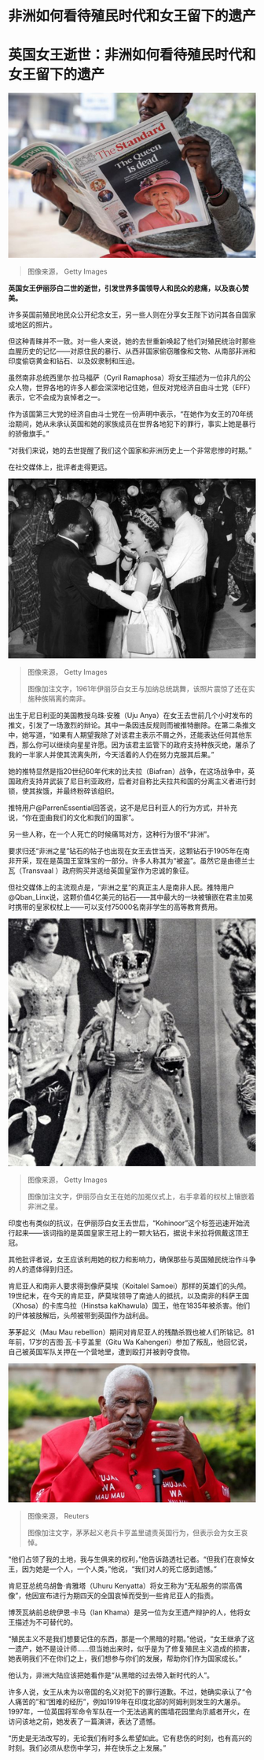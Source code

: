 # 非洲如何看待殖民时代和女王留下的遗产

#  英国女王逝世：非洲如何看待殖民时代和女王留下的遗产


![内罗毕的报贩在阅读女王逝世的消息](_126656777_kenya_paper_getty.png)

> 图像来源，  Getty Images

**英国女王伊丽莎白二世的逝世，引发世界多国领导人和民众的悲痛，以及衷心赞美。**

许多英国前殖民地民众公开纪念女王，另一些人则在分享女王陛下访问其各自国家或地区的照片。

但这种青睐并不一致。对一些人来说，她的去世重新唤起了他们对殖民统治时那些血腥历史的记忆——对原住民的暴行、从西非国家偷窃雕像和文物、从南部非洲和印度偷窃黄金和钻石、以及奴隶制和压迫。

虽然南非总统西里尔·拉马福萨（Cyril Ramaphosa）将女王描述为一位非凡的公众人物，世界各地的许多人都会深深地记住她，但反对党经济自由斗士党（EFF）表示，它不会成为哀悼者之一。

作为该国第三大党的经济自由斗士党在一份声明中表示，“在她作为女王的70年统治期间，她从未承认英国和她的家族成员在世界各地犯下的罪行，事实上她是暴行的骄傲旗手。”

“对我们来说，她的去世提醒了我们这个国家和非洲历史上一个非常悲惨的时期。”

在社交媒体上，批评者走得更远。

![1961年伊丽莎白女王与加纳总统跳舞。](_126674303_gettyimages-815004452.jpg)

> 图像来源，  Getty Images
>
> 图像加注文字，1961年伊丽莎白女王与加纳总统跳舞，该照片震惊了还在实施种族隔离的南非。

出生于尼日利亚的美国教授乌珠·安雅（Uju Anya）在女王去世前几个小时发布的推文，引发了一场激烈的辩论。其中一条因违反规则而被推特删除。在第二条推文中，她写道，“如果有人期望我除了对该君主表示不屑之外，还能表达任何其他东西，那么你可以继续向星星许愿。因为该君主监管下的政府支持种族灭绝，屠杀了我的一半家人并使其流离失所，今天活着的人仍在努力克服其后果。”

她的推特显然是指20世纪60年代末的比夫拉（Biafran）战争，在这场战争中，英国政府支持并武装了尼日利亚政府，后者对自称比夫拉共和国的分离主义者进行封锁，使其挨饿，并最终粉碎该组织。

推特用户@ParrenEssential回答说，这不是尼日利亚人的行为方式，并补充说，“你在歪曲我们的文化和我们的国家”。

另一些人称，在一个人死亡的时候痛骂对方，这种行为很不“非洲”。

要求归还“非洲之星”钻石的帖子也出现在女王去世当天，这颗钻石于1905年在南非开采，现在是英国王室珠宝的一部分。许多人称其为“被盗”。虽然它是由德兰士瓦（Transvaal ）政府购买并送给英国皇室作为忠诚的象征。

但社交媒体上的主流观点是，“非洲之星”的真正主人是南非人民。推特用户@Qban_Linx说，这颗价值4亿美元的钻石——其中最大的一块被镶嵌在君主加冕时携带的皇家权杖上——可以支付75000名南非学生的高等教育费用。

![伊丽莎白女王在她的加冕仪式上，右手拿着的权杖上镶嵌着非洲之星。](_126674306_queen_sceptre_getty.jpg)

> 图像来源，  Getty Images
>
> 图像加注文字，伊丽莎白女王在她的加冕仪式上，右手拿着的权杖上镶嵌着非洲之星。

印度也有类似的抗议，在伊丽莎白女王去世后，“Kohinoor”这个标签迅速开始流行起来——该词指的是英国皇家王冠上的一颗大钻石，据说卡米拉将佩戴这顶王冠。

其他批评者说，女王应该利用她的权力和影响力，确保那些与英国殖民统治作斗争的人的遗体得到归还。

肯尼亚人和南非人要求得到像萨莫埃（Koitalel Samoei）那样的英雄们的头颅。19世纪末，在今天的肯尼亚，萨莫埃领导了南迪人的抵抗，以及南非的科萨王国（Xhosa）的卡库乌拉（Hinstsa kaKhawula）国王，他在1835年被杀害。他们的尸体被肢解后，头颅被带到英国作为战利品。

茅茅起义（Mau Mau rebellion）期间对肯尼亚人的残酷杀戮也被人们所铭记。81年前，17岁的吉图·瓦·卡亨盖里（Gitu Wa Kahengeri）参加了叛乱，他回忆说，自己被英国军队关押在一个营地里，遭到殴打并被剥夺食物。

![卡亨盖里，拍摄于9月9日](_126669227_tv078622843.jpg)

> 图像来源，  Reuters
>
> 图像加注文字，茅茅起义老兵卡亨盖里谴责英国行为，但表示会为女王哀悼。

“他们占领了我的土地，我与生俱来的权利，”他告诉路透社记者。“但我们在哀悼女王，因为她是一个人，一个人类，”他说，“我们对人的死亡感到遗憾。”

肯尼亚总统乌胡鲁·肯雅塔（Uhuru Kenyatta）将女王称为“无私服务的崇高偶像”，他因宣布进行为期四天的全国哀悼而受到一些肯尼亚人的指责。

博茨瓦纳前总统伊恩·卡马（Ian Khama）是另一位为女王遗产辩护的人，他将女王描述为不可替代的。

“殖民主义不是我们想要记住的东西，那是一个黑暗的时期。”他说，“女王继承了这一遗产，她不是设计师......但当她出来时，似乎是为了修复殖民主义造成的损害，她表明我们不在你们之上，我们想参与你们的发展，帮助你们作为国家成长。”

他认为，非洲大陆应该把她看作是“从黑暗的过去带入新时代的人”。

许多人说，女王从未为以帝国的名义对犯下的罪行道歉。不过，她确实承认了“令人痛苦的”和“困难的经历”，例如1919年在印度北部的阿姆利则发生的大屠杀。1997年，一位英国将军命令军队在一个无法逃离的围墙花园里向示威者开火，在访问该地之前，她发表了一篇演讲，表达了遗憾。

“历史是无法改写的，无论我们有时多么希望如此。它有悲伤的时刻，也有高兴的时刻。我们必须从悲伤中学习，并在快乐之上发展。”


